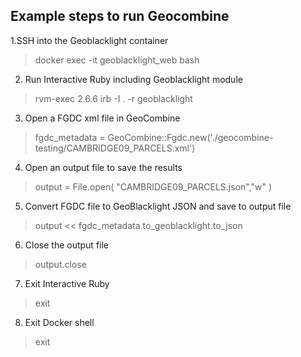 ## Example steps to run Geocombine
1.SSH into the Geoblacklight container 
> docker exec -it geoblacklight_web bash
  
2. Run Interactive Ruby including Geoblacklight module 
> rvm-exec 2.6.6 irb -I . -r geoblacklight
   
3. Open a FGDC xml file in GeoCombine 
> fgdc_metadata =  GeoCombine::Fgdc.new('./geocombine-testing/CAMBRIDGE09_PARCELS.xml')

4. Open an output file to save the results 
> output = File.open( "CAMBRIDGE09_PARCELS.json","w" )

5. Convert FGDC file to GeoBlacklight JSON and save to output file 
> output << fgdc_metadata.to_geoblacklight.to_json

6. Close the output file 
> output.close

7. Exit Interactive Ruby 
> exit

8. Exit Docker shell
> exit
